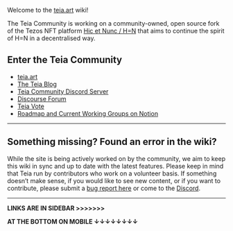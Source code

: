 Welcome to the [teia.art](https://teia.art/) wiki!

The Teia Community is working on a community-owned, open source fork of the Tezos NFT platform [Hic et Nunc / H=N](https://www.hicetnunc.xyz/) that aims to continue the spirit of H=N in a decentralised way.

## Enter the Teia Community
- [teia.art](https://teia.art)
- [The Teia Blog](https://blog.teia.art)
- [Teia Community Discord Server](https://discord.gg/nFhy5Qeh)
- [Discourse Forum](https://discourse.hencommunity.quest/)
- [Teia Vote](https://vote.hencommunity.quest/)
- [Roadmap and Current Working Groups on Notion](https://teia-community.notion.site/teia-community/TEIA-COMMUNITY-3a21f2ddd52b40069c7809b85a7ffbf3)

***
## Something missing? Found an error in the wiki?
While the site is being actively worked on by the community, we aim to keep this wiki in sync and up to date with the latest features. Please keep in mind that Teia run by contributors who work on a volunteer basis. If something doesn’t make sense, if you would like to see new content, or if you want to contribute, please submit a [bug report here](https://github.com/teia-community/teia-docs/issues) or come to the [Discord](https://discord.gg/JV2ehAn2).

***

**LINKS ARE IN SIDEBAR >>>>>>>**

**AT THE BOTTOM ON MOBILE ↓↓↓↓↓↓↓↓**